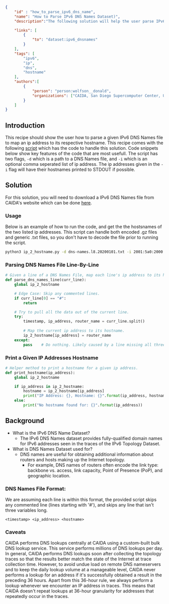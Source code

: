 ~~~json
{
    "id" : "how_to_parse_ipv6_dns_name",
    "name": "How to Parse IPv6 DNS Names Dataset)",
    "description":"The following solution will help the user parse IPv6 DNS Names into a mapping between ip addresses and their hostnames.",

    "links": [
        {
            "to": "dataset:ipv6_dnsnames"
        }
    ],
    "tags": [
        "ipv6",
        "ip",
        "dns",
        "hostname"
    ],
    "authors":[
        {
            "person": "person:wolfson__donald",
            "organizations": ["CAIDA, San Diego Supercomputer Center, University of California San Diego"]
        }
    ]
}
~~~

## Introduction

This recipe should show the user how to parse a given IPv6 DNS Names file to map an ip address to its respective hostname. This recipe comes with the following [script](https://github.com/CAIDA/catalog-data/blob/how_to_parse_ipv6_dns_names/sources/recipe/how_to_parse_ipv6_dns_names/ip_2_hostname.py) which has the code to handle this solution. Code snippets below show key features of the code that are most usefull. The script has two flags, `-d` which is a path to a DNS Names file, and `-i` which is an optional comma seperated list of ip address. The ip addresses given in the `-i` flag will have their hostnames printed to STDOUT if possible.

## Solution

For this solution, you will need to download a IPv6 DNS Names file from CAIDA's website which can be done [here](https://www.caida.org/data/active/ipv6_dnsnames_dataset.xml).

### Usage

Below is an example of how to run the code, and get the the hostsnames of the two listed ip addresses. This script can handle both encoded .gz files and generic .txt files, so you don't have to decode the file prior to running the script.

~~~bash
python3 ip_2_hostname.py -d dns-names.l8.20200101.txt -i 2001:5a0:2000:500::1,2001:5a0:2000:400::44
~~~

### Parsing DNS Names File Line-By-Line

~~~Python
# Given a line of a DNS Names File, map each line's ip address to its hostname.
def parse_dns_names_line(curr_line):
    global ip_2_hostname

    # Edge Case: Skip any commented lines.
    if curr_line[0] == "#":
        return

    # Try to pull all the data out of the current line.
    try:
        timestamp, ip_address, router_name = curr_line.split()
        
        # Map the current ip address to its hostname.
        ip_2_hostname[ip_address] = router_name
    except:
        pass    # Do nothing. Likely caused by a line missing all three columns.
~~~

### Print a Given IP Addresses Hostname

~~~Python
# Helper method to print a hostname for a given ip address.
def print_hostname(ip_address):
    global ip_2_hostname

    if ip_address in ip_2_hostname:
        hostname = ip_2_hostname[ip_address]
        print("IP Address: {}, Hostname: {}".format(ip_address, hostname))
    else:
        print("No hostname found for: {}".format(ip_address))
~~~

## Background

- What is the IPv6 DNS Name Dataset?
  - The IPv6 DNS Names dataset provides fully-qualified domain names for IPv6 addresses seen in the traces of the IPv6 Topology Dataset.
- What is DNS Names Dataset used for?
  - DNS names are useful for obtaining additional information about routers and hosts making up the Internet topology. 
    - For example, DNS names of routers often encode the link type: backbone vs. access, link capacity, Point of Presence (PoP), and geographic location.

### DNS Names File Format:

We are assuming each line is within this format, the provided script skips any commented line (lines starting with '#'), and skips any line that isn't three variables long.

~~~Text
<timestamp> <ip_address> <hostname>
~~~

### Caveats

CAIDA performs DNS lookups centrally at CAIDA using a custom-built bulk DNS lookup service. This service performs millions of DNS lookups per day. In general, CAIDA performs DNS lookups soon after collecting the topology traces so that the results better match the state of the Internet at trace collection time. However, to avoid undue load on remote DNS nameservers and to keep the daily lookup volume at a manageable level, CAIDA never performs a lookup for an address if it's successfully obtained a result in the preceding 36 hours. Apart from this 36-hour rule, we always perform a lookup whenever we encounter an IP address in traces. This means that CAIDA doesn't repeat lookups at 36-hour granularity for addresses that repeatedly occur in the traces.
